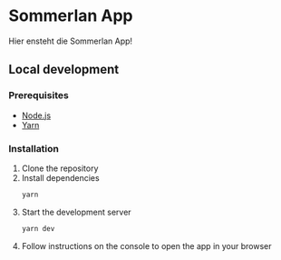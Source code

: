 # Sommerlan App

Hier ensteht die Sommerlan App!

## Local development

### Prerequisites

- [Node.js](https://nodejs.org/en/)
- [Yarn](https://yarnpkg.com/)

### Installation

1. Clone the repository
2. Install dependencies
   ```bash
   yarn
   ```
3. Start the development server
   ```bash
   yarn dev
   ```
4. Follow instructions on the console to open the app in your browser
